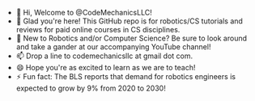 - 👋 Hi, Welcome to @CodeMechanicsLLC!
- 👀 Glad you're here! This GitHub repo is for robotics/CS tutorials and reviews for paid online courses in CS disciplines.
- 🌱 New to Robotics and/or Computer Science? Be sure to look around and take a gander at our accompanying YouTube channel!
- 📫 Drop a line to codemechanicsllc at gmail dot com.
- 😄 Hope you're as excited to learn as we are to teach!
- ⚡ Fun fact: The BLS reports that demand for robotics engineers is expected to grow by 9% from 2020 to 2030!

<!---
CodeMechanicsLLC/CodeMechanicsLLC is a ✨ special ✨ repository because its `README.md` (this file) appears on your GitHub profile.
You can click the Preview link to take a look at your changes.
--->

